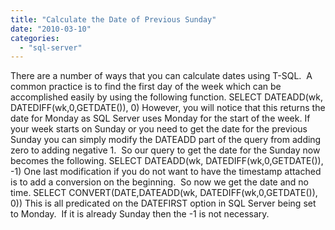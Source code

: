 ```yaml
---
title: "Calculate the Date of Previous Sunday"
date: "2010-03-10"
categories: 
  - "sql-server"
---
```


There are a number of ways that you can calculate dates using T-SQL.  A common practice is to find the first day of the week which can be accomplished easily by using the following function. SELECT DATEADD(wk, DATEDIFF(wk,0,GETDATE()), 0) However, you will notice that this returns the date for Monday as SQL Server uses Monday for the start of the week. If your week starts on Sunday or you need to get the date for the previous Sunday you can simply modify the DATEADD part of the query from adding zero to adding negative 1.  So our query to get the date for the Sunday now becomes the following. SELECT DATEADD(wk, DATEDIFF(wk,0,GETDATE()), -1) One last modification if you do not want to have the timestamp attached is to add a conversion on the beginning.  So now we get the date and no time. SELECT CONVERT(DATE,DATEADD(wk, DATEDIFF(wk,0,GETDATE()), 0)) This is all predicated on the DATEFIRST option in SQL Server being set to Monday.  If it is already Sunday then the -1 is not necessary.
